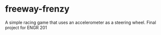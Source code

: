 # freeway-frenzy
A simple racing game that uses an accelerometer as a steering wheel. Final project for ENGR 201

